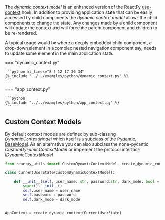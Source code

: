 The *dynamic context model* is an enhanced version of the ReactPy [use-context] hook. In addition
to providing application state that can be easily accessed by child components the 
*dynamic context model* allows the child components to change the state. Any changes
made by a child component will update the context and will force the parent component
and children to be re-rendered.

A typical usage would be where a deeply embedded child component, a drop-down element in
a complex nested navigation component say, needs to update some element in 
the main application state. 


=== "dynamic_context.py"

    ```python hl_lines="8 9 12 17 30 34"
    {% include "../../examples/python/dynamic_context.py" %}
    ```

=== "app_context.py"

    ```python
    {% include "../../examples/python/app_context.py" %}
    ```

[use-context]: https://reactpy.dev/docs/reference/hooks-api.html#use-context


## Custom Context Models

By default context models are defined by sub-classing *DynamicContextModel* which
itself is a subclass of the [Pydantic], [BaseModel]. As an alternative you can also
subclass the none-pydantic *CustomDynamicContextModel* or implement the protocol
interface *IDynamicContextModel*


```python
from reactpy_utils import CustomDynamicContextModel, create_dynamic_context

class CurrentUserState(CustomDynamicContextModel):

    def __init__(self, user_name: str, password:str, dark_mode: bool = True):
        super().__init__()
        self.user_name = user_name
        self.password = password
        self.dark_mode = dark_mode


AppContext = create_dynamic_context(CurrentUserState)
```

[Pydantic]: https://docs.pydantic.dev/latest/
[BaseModel]: https://docs.pydantic.dev/latest/api/base_model/
